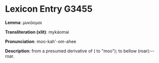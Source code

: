# Lexicon Entry G3455

**Lemma**: μυκάομαι

**Transliteration (xlit)**: mykáomai

**Pronunciation**: moo-kah'-om-ahee

**Description**:
from a presumed derivative of  ( to "moo"); to bellow (roar):--roar.

